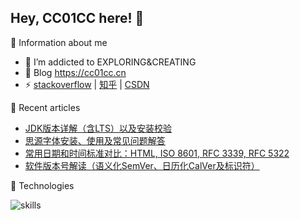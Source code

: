 ## Hey, CC01CC here! :wave:

🎯 Information about me

- 🌱 I’m addicted to EXPLORING&CREATING
- 🌟 Blog <https://cc01cc.cn>
- ⚡ [stackoverflow](https://stackoverflow.com/users/15599248/cc01cc) | [知乎](https://www.zhihu.com/people/lingyicc) | [CSDN](https://blog.csdn.net/m0_49270962)

📃 Recent articles

- [JDK版本详解（含LTS）以及安装校验](https://blog.cc01cc.cn/2024/04/05/java-jdk-version-lts-install-verify/)
- [思源字体安装、使用及常见问题解答](https://blog.cc01cc.cn/2024/03/22/font-source-han-install-use-qa/)
- [常用日期和时间标准对比：HTML, ISO 8601, RFC 3339, RFC 5322](https://blog.cc01cc.cn/2024/03/01/html-iso-8601-rfc-3339-rfc-5322-comparison/)
- [软件版本号解读（语义化SemVer、日历化CalVer及标识符）](https://blog.cc01cc.cn/2024/02/23/understanding-software-versioning/)

🔧 Technologies

![skills](https://skillicons.dev/icons?i=ts,cs,js,java,py,spring,tensorflow,pytorch,opencv,regex,nginx,postgres,docker,git,redis,vite,laravel,electron,redis,vscode,idea,mysql,pnpm,anaconda,arduino,debian,latex,bash&theme=light)
